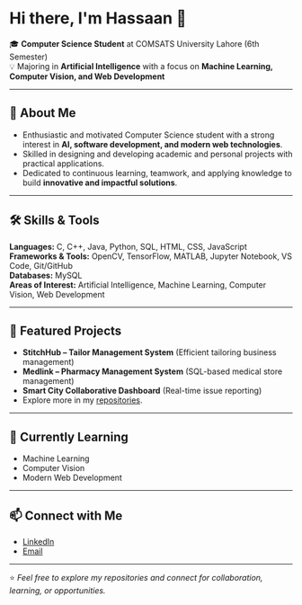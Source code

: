 # Hi there, I'm Hassaan 👋  

🎓 **Computer Science Student** at COMSATS University Lahore (6th Semester)  
💡 Majoring in **Artificial Intelligence** with a focus on **Machine Learning, Computer Vision, and Web Development**  

---

## 🚀 About Me
- Enthusiastic and motivated Computer Science student with a strong interest in **AI, software development, and modern web technologies**.  
- Skilled in designing and developing academic and personal projects with practical applications.  
- Dedicated to continuous learning, teamwork, and applying knowledge to build **innovative and impactful solutions**.  

---

## 🛠️ Skills & Tools
**Languages:** C, C++, Java, Python, SQL, HTML, CSS, JavaScript  
**Frameworks & Tools:** OpenCV, TensorFlow, MATLAB, Jupyter Notebook, VS Code, Git/GitHub  
**Databases:** MySQL  
**Areas of Interest:** Artificial Intelligence, Machine Learning, Computer Vision, Web Development  

---

## 📂 Featured Projects
- **StitchHub – Tailor Management System** (Efficient tailoring business management)  
- **Medlink – Pharmacy Management System** (SQL-based medical store management)  
- **Smart City Collaborative Dashboard** (Real-time issue reporting)  
- Explore more in my [repositories](https://github.com/Hassaan-Asghar?tab=repositories).  

---

## 🌱 Currently Learning
- Machine Learning  
- Computer Vision 
- Modern Web Development  

---

## 📫 Connect with Me
- [LinkedIn](https://www.linkedin.com/in/hassaan-asghar-2002y/)  
- [Email](mailto:hassaanasghar2020@gmail.com)  

---

⭐️ *Feel free to explore my repositories and connect for collaboration, learning, or opportunities.*  


